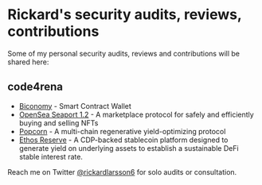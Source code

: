 # Rickard's security audits, reviews, contributions
Some of my personal security audits, reviews and contributions will be shared here:
## code4rena
- [Biconomy](https://github.com/rickardlarsson22/audits/tree/main/%23biconomy-jan04) - Smart Contract Wallet
- [OpenSea Seaport 1.2](https://github.com/rickardlarsson22/audits/tree/main/%23opensea-seaport-jan13) - A marketplace protocol for safely and efficiently buying and selling NFTs
- [Popcorn](https://github.com/rickardlarsson22/audits/blob/main/Popcorn-security-review.md) - A multi-chain regenerative yield-optimizing protocol
- [Ethos Reserve](https://github.com/rickardlarsson22/audits/blob/main/Ethos-security-review.md) - A CDP-backed stablecoin platform designed to generate yield on underlying assets to establish a sustainable DeFi stable interest rate.

Reach me on Twitter [@rickardlarsson6](https://twitter.com/rickardlarsson6) for solo audits or consultation.  
